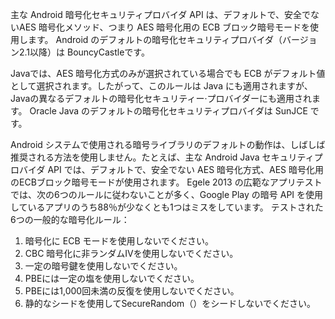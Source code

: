 
主な Android 暗号化セキュリティプロバイダ API は、デフォルトで、安全でないAES 暗号化メソッド、つまり AES 暗号化用の ECB ブロック暗号モードを使用します。 Android のデフォルトの暗号化セキュリティプロバイダ（バージョン2.1以降）は BouncyCastleです。

Javaでは、AES 暗号化方式のみが選択されている場合でも ECB がデフォルト値として選択されます。したがって、このルールは Java にも適用されますが、Javaの異なるデフォルトの暗号化セキュリティー·プロバイダーにも適用されます。 Oracle Java のデフォルトの暗号化セキュリティプロバイダは SunJCE です。

Android システムで使用される暗号ライブラリのデフォルトの動作は、しばしば推奨される方法を使用しません。たとえば、主な Android Java セキュリティプロバイダ API では、デフォルトで、安全でない AES 暗号化方式、AES 暗号化用のECBブロック暗号モードが使用されます。 Egele 2013 の広範なアプリテストでは、次の6つのルールに従わないことが多く、Google Play の暗号 API を使用しているアプリのうち88％が少なくとも1つはミスをしています。
テストされた6つの一般的な暗号化ルール：

1. 暗号化に ECB モードを使用しないでください。
2. CBC 暗号化に非ランダムIVを使用しないでください。
3. 一定の暗号鍵を使用しないでください。
4. PBEには一定の塩を使用しないでください。
5. PBEには1,000回未満の反復を使用しないでください。
6. 静的なシードを使用してSecureRandom（）をシードしないでください。

